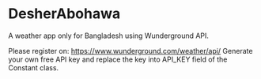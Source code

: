 # DesherAbohawa
A weather app only for Bangladesh using Wunderground API.

Please register on: https://www.wunderground.com/weather/api/
Generate your own free API key and replace the key into API_KEY field of the Constant class.
